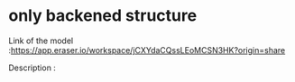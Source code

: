 # only backened structure

Link of the model :https://app.eraser.io/workspace/jCXYdaCQssLEoMCSN3HK?origin=share

Description : 

